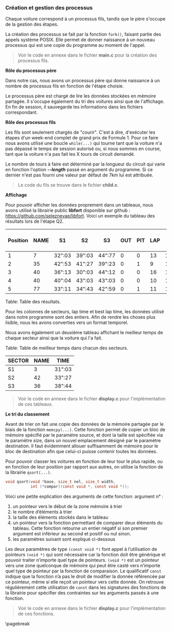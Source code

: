### Création et gestion des processus

Chaque voiture correspond à un processus fils, tandis que le père s'occupe de la gestion des étapes.

La création des processus se fait par la fonction `fork()`, faisant partie des appels système POSIX. Elle permet de donner 
naissance à un nouveau processus qui est une copie du programme au moment de l'appel.

> Voir le code en annexe dans le fichier **main.c** pour la création des processus fils. 

**Rôle du processus père**

Dans notre cas, nous avons un processus père qui donne naissance à un nombre de processus fils en fonction de l'étape choisie.

Le processus père est chargé de lire les données stockées en mémoire partagée.
Il s'occupe également du tri des voitures ainsi que de l'affichage.
En fin de session, il sauvegarde les informations dans les fichiers correspondant.  

**Rôle des processus fils**

Les fils sont seulement chargés de "courir". C'est à dire, d'exécuter les étapes d'un week-end complet de
grand prix de Formule 1. Pour ce faire nous avons utilisé une boucle `while(...)` qui tourne tant que la voiture n'a pas dépassé le temps de session autorisé ou,
si nous sommes en course, tant que la voiture n'a pas fait les X tours de circuit demandé. 

Le nombre de tours à faire est déterminé par la longueur du circuit qui varie en fonction l'option **_--length_** passé 
en argument du programme. Si ce dernier n'est pas fourni une valeur par défaut de 7km lui est attribuée. 
> Le code du fils se trouve dans le fichier **child.c**. 

**Affichage**

Pour pouvoir afficher les données proprement dans un tableaux, nous avons utilisé la librairie public **libfort** disponible sur 
github : <https://github.com/seleznevae/libfort>. Voici un exemple du tableau des résultats lors de l'étape Q2. 

| Position | NAME |   S1   |   S2   |   S3   | OUT | PIT | LAP | LAP TIME  | BEST LAP TIME |
|----------|------|--------|--------|--------|-----|-----|-----|-----------|---------------|
| 1        |  7   | 32":03 | 39":03 | 44":77 |  0  |  0  |  13 | 1':02":19 |   1':19":42   |
| 2        |  35  | 42":53 | 41":27 | 39":23 |  0  |  1  |  9  | 1':11":71 |   1':22":31   |
| 3        |  40  | 36":13 | 30":03 | 44":12 |  0  |  0  |  16 | 1':03":36 |   1':44":28   |
| 4        |  40  | 40":04 | 43":03 | 43":03 |  0  |  0  |  10 | 1':40":11 |   1':51":47   |
| 5        |  77  | 33":11 | 34":43 | 42":59 |  0  |  1  |  11 | 1':17":23 |   2':12":73   |

Table:  Table des résultats.

Pour les colonnes de secteurs, lap time et best lap time, les données utilisé dans notre programme sont des entiers.
Afin de rendre les choses plus lisible, nous les avons converties vers un format temporel. 

Nous avons également un deuxième tableau affichant le meilleur temps de chaque secteur ainsi que la voiture qui l'a fait. 

Table:  Table de meilleur temps dans chacun des secteurs.

| SECTOR | NAME |  TIME  |   
|--------|------|--------|
|   S1   |  3   | 31":03 | 
|   S2   |  42  | 33":27 | 
|   S3   |  36  | 38":44 | 

> Voir le code en annexe dans le fichier **display.c** pour l'implémentation de ces tableaux. 

**Le tri du classement**

Avant de trier on fait une copie des données de la mémoire partagée par le biais de la fonction `memcpy(...)`. Cette fonction 
permet de copier un bloc de mémoire spécifié par le paramètre source, et dont la taille est spécifiée via le paramètre size, 
dans un nouvel emplacement désigné par le paramètre destination. Il faut évidemment allouer suffisamment de mémoire pour le bloc de destination afin que celui-ci puisse contenir toutes les données.

Pour pouvoir classer les voitures en fonction de leur tour le plus rapide, ou en fonction de leur position par rapport aux autres,
on utilise la fonction de la librairie `qsort(...)`. 

```{.c caption="man of qsort"}
void qsort(void *base, size_t nel, size_t width,
           int (*compar)(const void *, const void *));
```

Voici une petite explication des arguments de cette fonction:
argument n° :
1. un pointeur vers le début de la zone mémoire à trier
2. le nombre d’éléments à trier
3. la taille des éléments stockés dans le tableau
4. un pointeur vers la fonction permettant de comparer deux éléments du tableau. Cette fonction retourne un entier négatif si son premier argument est inférieur au second et positif ou nul sinon. 
5. les paramètres suivant sont expliqué ci-dessous

Les deux paramètres de type `(const void *)` font appel à l’utilisation de pointeurs `(void *)` qui sont nécessaire car 
la fonction doit être générique et pouvoir traiter n’importe quel type de pointeurs. `(void *)` est un pointeur vers 
une zone quelconque de mémoire qui peut être casté vers n’importe quel type de pointeur par la fonction de comparaison. 
Le qualificatif `const` indique que la fonction n’a pas le droit de modifier la donnée référencée par ce pointeur, 
même si elle reçoit un pointeur vers cette donnée. On retrouve régulièrement cette utilisation de `const` dans 
les signatures des fonctions de la librairie pour spécifier des contraintes sur les arguments passés à une fonction.

> Voir le code en annexe dans le fichier **display.c** pour l'implémentation de ces fonctions. 

\pagebreak 
